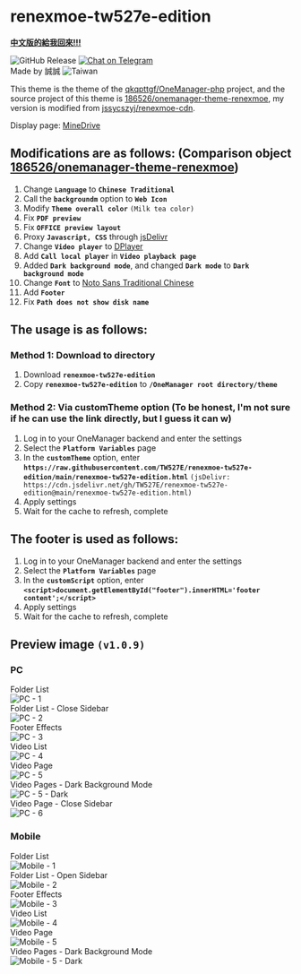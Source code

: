 # renexmoe-tw527e-edition

[**中文版的給我回來!!!**](README.md)

![GitHub Release](https://img.shields.io/github/release/TW527E/renexmoe-tw527e-edition/all.svg?style=flat)
<a href="https://t.me/Cheng_Group">
  <img src="https://img.shields.io/badge/-Chat%20on%20Telegram-blue" alt="Chat on Telegram">
</a><br>
Made by 誠誠 <img src="https://img.shields.io/badge/-Taiwan-ff1f4b" alt="Taiwan">

This theme is the theme of the [qkqpttgf/OneManager-php](https://github.com/qkqpttgf/OneManager-php) project, and the source project of this theme is [186526/onemanager-theme-renexmoe](https://github.com/186526/onemanager-theme-renexmoe), my version is modified from [jssycszyj/renexmoe-cdn](https://github.com/jssycszyj/renexmoe-cdn).

Display page: [MineDrive](https://d.tw527e.eu.org)

## Modifications are as follows: (Comparison object [186526/onemanager-theme-renexmoe](https://github.com/186526/onemanager-theme-renexmoe))

1. Change **`Language`** to **`Chinese Traditional`**
2. Call the **`backgroundm`** option to **`Web Icon`**
3. Modify **`Theme overall color`** `(Milk tea color)`
4. Fix **`PDF preview`**
5. Fix **`OFFICE preview layout`**
6. Proxy **`Javascript, CSS`** through [jsDelivr](https://www.jsdelivr.com)
7. Change **`Video player`** to [DPlayer](https://dplayer.js.org)
8. Add **`Call local player`** in **`Video playback page`**
9. Added **`Dark background mode`**, and changed **`Dark mode`** to **`Dark background mode`**
10. Change **`Font`** to [Noto Sans Traditional Chinese](https://fonts.google.com/noto/specimen/Noto+Sans+TC)
11. Add **`Footer`**
12. Fix **`Path does not show disk name`**

## The usage is as follows:

### Method 1: Download to directory

1. Download **`renexmoe-tw527e-edition`**
2. Copy **`renexmoe-tw527e-edition`** to **`/OneManager root directory/theme`**

### Method 2: Via customTheme option (To be honest, I'm not sure if he can use the link directly, but I guess it can w)

1. Log in to your OneManager backend and enter the settings
2. Select the **`Platform Variables`** page
3. In the **`customTheme`** option, enter **`https://raw.githubusercontent.com/TW527E/renexmoe-tw527e-edition/main/renexmoe-tw527e-edition.html`** `(jsDelivr: https://cdn.jsdelivr.net/gh/TW527E/renexmoe-tw527e-edition@main/renexmoe-tw527e-edition.html)`
4. Apply settings
5. Wait for the cache to refresh, complete

## The footer is used as follows:

1. Log in to your OneManager backend and enter the settings
2. Select the **`Platform Variables`** page
3. In the **`customScript`** option, enter **`<script>document.getElementById("footer").innerHTML='footer content';</script>`**
4. Apply settings
5. Wait for the cache to refresh, complete

## Preview image `(v1.0.9)`

### PC

Folder List <br>
<img src="PC - 1.png" alt="PC - 1"> <br>
Folder List - Close Sidebar <br>
<img src="PC - 2.png" alt="PC - 2"> <br>
Footer Effects <br>
<img src="PC - 3.png" alt="PC - 3"> <br>
Video List <br>
<img src="PC - 4.png" alt="PC - 4"> <br>
Video Page <br>
<img src="PC - 5.png" alt="PC - 5"> <br>
Video Pages - Dark Background Mode <br>
<img src="PC - 5 - Dark.png" alt="PC - 5 - Dark"> <br>
Video Page - Close Sidebar <br>
<img src="PC - 6.png" alt="PC - 6"> <br>

### Mobile

Folder List <br>
<img src="Mobile - 1.png" alt="Mobile - 1"> <br>
Folder List - Open Sidebar <br>
<img src="Mobile - 2.png" alt="Mobile - 2"> <br>
Footer Effects <br>
<img src="Mobile - 3.png" alt="Mobile - 3"> <br>
Video List <br>
<img src="Mobile - 4.png" alt="Mobile - 4"> <br>
Video Page <br>
<img src="Mobile - 5.png" alt="Mobile - 5"> <br>
Video Pages - Dark Background Mode <br>
<img src="Mobile - 5 - Dark.png" alt="Mobile - 5 - Dark">